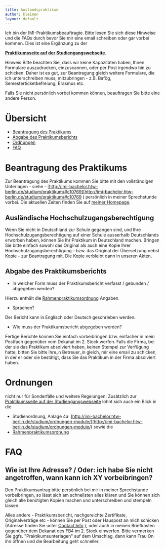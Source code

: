 ```yaml
---
title: Auslandspraktikum
author: kleinen
layout: default
---
```

Ich bin der IMI-Praktikumsbeauftragte. Bitte lesen Sie sich
diese Hinweise und die FAQs durch bevor Sie mir eine email
schreiben oder gar vorbei kommen. Dies ist eine Ergänzung zu der

[__Praktikumsseite auf der Studiengangswebseite__](http://imi-bachelor.htw-berlin.de/studium/praktikum/).

<span class = "attention">Hinweis</span>
Bitte beachten Sie, dass wir keine Kapazitäten haben, Ihnen Formulare
auszudrucken, einzuscannen, oder per Post irgendwo hin zu schicken.
Daher ist es gut, zur Beantragung gleich weitere Formulare, die ich
unterschreiben muss, mitzubringen - z.B. Bafög, Semesterticketbefreiung, Erasmus etc.

Falls Sie nicht persönlich vorbei kommen können, beauftragen Sie bitte eine andere Person.

# Übersicht
- [Beantragung des Praktikums](#beantragung-des-praktikums)
- [Abgabe des Praktikumsberichts](#abgabe-des-praktikumsberichts)
- [Ordnungen](#ordnungen)
- [FAQ](#faq)

# Beantragung des Praktikums
Zur Beantragung des Praktikums kommen Sie bitte mit den vollständigen Unterlagen - siehe -
[http://imi-bachelor.htw-berlin.de/studium/praktikum/#c10769](http://imi-bachelor.htw-berlin.de/studium/praktikum/#c10769 )  persönlich in meiner Sprechstunde
vorbei. Die aktuellen Zeiten finden Sie auf [meiner Homepage]({{site.baseurl}}).

## Ausländische Hochschulzugangsberechtigung
Wenn Sie nicht in Deutschland zur Schule gegangen sind, und Ihre Hochschulzugangsberechtigung
auf einer Schule ausserhalb Deutschlands erworben haben, können Sie Ihr Praktikum
in Deutschland machen.
Bringen Sie bitte einfach sowohl das Original als auch eine Kopie Ihrer
Hochschulzugangsberechtigung - bzw. das Original der Übersetzung nebst Kopie - zur Beantragung mit.
Die Kopie verbleibt dann in unseren Akten.

## Abgabe des Praktikumsberichts
* In welcher Form muss der Praktikumsbericht verfasst / gebunden / abgegeben werden?

Hierzu enthält die [Rahmenpraktikumsordnung](http://www.htw-berlin.de/hochschule/dokumente/rahmenordnungen/#c6072) Angaben.

* Sprachen?

Der Bericht kann in Englisch oder Deutsch geschrieben werden.

* Wie muss der Praktikumsbericht abgegeben werden?

Fertige Berichte können Sie einfach vorbeibringen bzw. einfacher in mein Postfach gegenüber vom
Dekanat im 2. Stock werfen. Falls die Firma, bei der sie das Praktikum absolviert haben,
keinen Stempel zur Verfügung hatte, bitten Sie bitte Ihre_n Betreuer_in gleich,
mir eine email zu schicken, in der er oder sie bestätigt, dass Sie das
Praktikum in der Firma absolviert haben.


# Ordnungen
nicht nur für Sonderfälle und weitere Regelungen:
Zusätzlich zur [Praktikumsseite auf der Studiengangswebseite](http://imi-bachelor.htw-berlin.de/studium/praktikum/)
lohnt sich auch ein Blick in die

* Studienordnung, Anlage 4a:
[http://imi-bachelor.htw-berlin.de/studium/ordnungen-module/](http://imi-bachelor.htw-berlin.de/studium/ordnungen-module/) sowie die
* [Rahmenpraktikumsordnung](http://www.htw-berlin.de/hochschule/dokumente/rahmenordnungen/#c6072)


# FAQ

## Wie ist Ihre Adresse? / Oder: ich habe Sie nicht angetroffen, wann kann ich XY vorbeibringen?

Den Praktikumsantrag bitte persönlich bei mir in meiner Sprechstunde vorbeibringen, so lässt sich am schnellsten alles klären und Sie können sich gleich alle benötigten Kopien machen
und unterschreiben und stempeln lassen.

Alles andere - Praktikumsbericht, nachgereichte Zertifikate, Originalverträge etc - können Sie per Post oder Hauspost an mich schicken (Adresse finden Sie unter [Contact Info]({{site.baseurl}}about/me) ), oder auch in meinen Briefkasten gegenüber dem Dekanat des FB4 im 2. Stock einwerfen. Bitte vermerken Sie ggfs. "Praktikumsunterlagen" auf dem Umschlag, dann kann
Frau On ihn öffnen und die Bearbeitung geht schneller.
